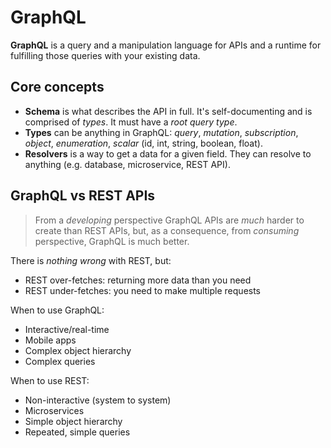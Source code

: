 # GraphQL

**GraphQL** is a query and a manipulation language for APIs and a runtime for fulfilling those queries with your existing data.

## Core concepts

* **Schema** is what describes the API in full. It's self-documenting and is comprised of *types*. It must have a *root query type*.
* **Types** can be anything in GraphQL: *query*, *mutation*, *subscription*, *object*, *enumeration*, *scalar* (id, int, string, boolean, float).
* **Resolvers** is a way to get a data for a given field. They can resolve to anything (e.g. database, microservice, REST API).

## GraphQL vs REST APIs

> From a *developing* perspective GraphQL APIs are *much* harder to create than REST APIs, but, as a consequence, from *consuming* perspective, GraphQL is much better.

There is *nothing wrong* with REST, but:

* REST over-fetches: returning more data than you need
* REST under-fetches: you need to make multiple requests

When to use GraphQL:

* Interactive/real-time
* Mobile apps
* Complex object hierarchy
* Complex queries

When to use REST:

* Non-interactive (system to system)
* Microservices
* Simple object hierarchy
* Repeated, simple queries
